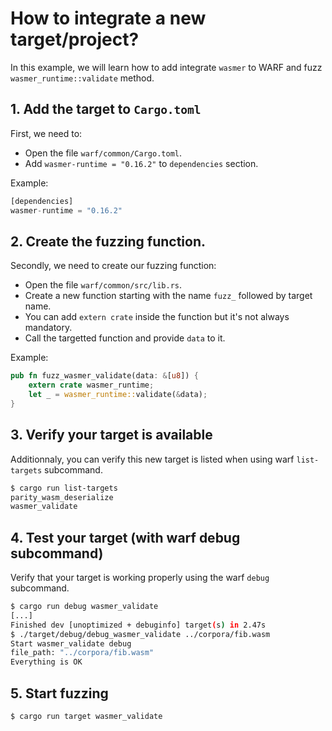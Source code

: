 # How to integrate a new target/project?

In this example, we will learn how to add integrate `wasmer` to WARF and fuzz `wasmer_runtime::validate` method.

## 1. Add the target to `Cargo.toml`

First, we need to:
- Open the file `warf/common/Cargo.toml`.
- Add `wasmer-runtime = "0.16.2"` to `dependencies` section.

Example:
``` rust
[dependencies]
wasmer-runtime = "0.16.2"
```

## 2. Create the fuzzing function.

Secondly, we need to create our fuzzing function:
- Open the file `warf/common/src/lib.rs`.
- Create a new function starting with the name `fuzz_` followed by target name.
- You can add `extern crate` inside the function but it's not always mandatory.
- Call the targetted function and provide `data` to it.

Example:
``` rust
pub fn fuzz_wasmer_validate(data: &[u8]) {
	extern crate wasmer_runtime;
    let _ = wasmer_runtime::validate(&data);
}
```

## 3. Verify your target is available

Additionnaly, you can verify this new target is listed when using warf `list-targets` subcommand. 

``` sh
$ cargo run list-targets
parity_wasm_deserialize
wasmer_validate
```

## 4. Test your target (with warf debug subcommand)

Verify that your target is working properly using the warf `debug` subcommand. 

``` sh
$ cargo run debug wasmer_validate
[...]
Finished dev [unoptimized + debuginfo] target(s) in 2.47s
$ ./target/debug/debug_wasmer_validate ../corpora/fib.wasm
Start wasmer_validate debug
file_path: "../corpora/fib.wasm"
Everything is OK
```

## 5. Start fuzzing

``` sh
$ cargo run target wasmer_validate
```